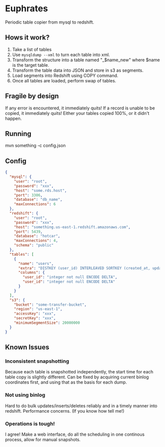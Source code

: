 # Euphrates

Periodic table copier from mysql to redshift.

## Hows it work?

1. Take a list of tables
2. Use `mysqldump --xml` to turn each table into xml.
3. Transform the structure into a table named "_$name_new" where $name is the target table.
4. Transform the table data into JSON and store in s3 as segments.
5. Load segments into Redshift using COPY command.
6. Once all tables are loaded, perform swap of tables.

## Fragile by design

If any error is encountered, it immediately quits! If a record is unable to be copied, it immediately quits! Either your tables copied 100%, or it didn't happen.

## Running

mvn something -c config.json

## Config

```json
{
  "mysql": {
    "user": "root",
    "password": "xxx",
    "host": "some.rds.host",
    "port": 3306,
    "database": "db_name",
    "maxConnections": 6
  },
  "redshift": {
    "user": "root",
    "password": "xxx",
    "host": "something.us-east-1.redshift.amazonaws.com",
    "port": 5439,
    "database": "hotcar",
    "maxConnections": 4,
    "schema": "public"
  },
  "tables": [
    {
      "name": "users",
      "extra": "DISTKEY (user_id) INTERLEAVED SORTKEY (created_at, updated_at)",
      "columns": {
        "user_id": "integer not null ENCODE DELTA",
        "user_id": "integer not null ENCODE DELTA"
      }
    }
  ],
  "s3": {
    "bucket": "some-transfer-bucket",
    "region": "us-east-1",
    "accessKey": "xxx",
    "secretKey": "xxx",
    "minimumSegmentSize": 20000000
  }
}
```

## Known Issues

### Inconsistent snapshotting

Because each table is snapshotted independently, the start time for each table copy is slightly different. Can be fixed by acquiring current binlog coordinates first, and using that as the basis for each dump.

### Not using binlog

Hard to do bulk updates/inserts/deletes reliably and in a timely manner into redshift. Performance concerns.
(If you know how tell me!)

### Operations is tough!

I agree! Make a web interface, do all the scheduling in one continous process, allow for manual snapshots.
